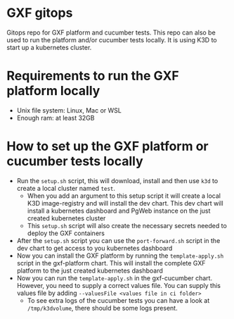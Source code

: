 # GXF gitops
Gitops repo for GXF platform and cucumber tests. This repo can also be used to run the platform and/or cucumber tests 
locally. It is using K3D to start up a kubernetes cluster. 

# Requirements to run the GXF platform locally
- Unix file system: Linux, Mac or WSL
- Enough ram: at least 32GB

# How to set up the GXF platform or cucumber tests locally
- Run the `setup.sh` script, this will download, install and then use `k3d` to create a local  cluster named `test`. 
  - When you add an argument to this setup script it will create a local K3D image-registry and will install the dev chart.
    This dev chart will install a kubernetes dashboard and PgWeb instance on the just created kubernetes cluster
  - This `setup.sh` script will also create the necessary secrets needed to deploy the GXF containers
- After the `setup.sh` script you can use the `port-forward.sh` script in the dev chart to get access to you kubernetes dashboard
- Now you can install the GXF platform by running the `template-apply.sh` script in the gxf-platform chart. 
  This will install the complete GXF platform to the just created kubernetes dashboard
- Now you can run the `template-apply.sh` in the gxf-cucumber chart. However, you need to supply a correct values file. 
  You can supply this values file by adding `--valuesFile <values file in ci folder>`
  - To see extra logs of the cucumber tests you can have a look at `/tmp/k3dvolume`, there should be some logs present. 
